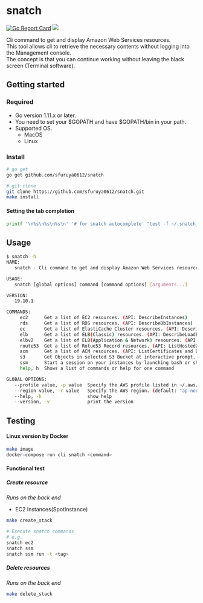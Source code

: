# snatch

<a href="https://goreportcard.com/report/github.com/sfuruya0612/snatch"><img src="https://goreportcard.com/badge/github.com/sfuruya0612/snatch" alt="Go Report Card"/></a>
<a href="https://travis-ci.org/sfuruya0612/snatch"><img src="https://travis-ci.org/sfuruya0612/snatch.svg?branch=master"></a>

Cli command to get and display Amazon Web Services resources.  
This tool allows cli to retrieve the necessary contents without logging into the Management console.  
The concept is that you can continue working without leaving the black screen (Terminal software).  

## Getting started

### Required
* Go version 1.11.x or later.
* You need to set your $GOPATH and have $GOPATH/bin in your path.
* Supported OS.
  * MacOS
  * Linux

### Install

``` sh
# go get
go get github.com/sfuruya0612/snatch

# git clone
git clone https://github.com/sfuruya0612/snatch.git
make install
```

#### Setting the tab completion

``` sh
printf '\n%s\n%s\n%s\n' '# for snatch autocomplete' "test -f ~/.snatch_$(basename $SHELL)_autocomplete || curl -LRsS https://raw.githubusercontent.com/urfave/cli/master/autocomplete/$(basename $SHELL)_autocomplete -o ~/.snatch_$(basename $SHELL)_autocomplete" "PROG=snatch source ~/.snatch_$(basename $SHELL)_autocomplete" >> "${HOME}/.$(basename $SHELL)rc"
```

## Usage

``` sh
$ snatch -h
NAME:
   snatch - Cli command to get and display Amazon Web Services resources.

USAGE:
   snatch [global options] command [command options] [arguments...]

VERSION:
   19.10.1

COMMANDS:
     ec2      Get a list of EC2 resources. (API: DescribeInstances)
     rds      Get a list of RDS resources. (API: DescribeDbInstances)
     ec       Get a list of ElastiCache Cluster resources. (API: DescribeCacheClusters)
     elb      Get a list of ELB(Classic) resources. (API: DescribeLoadBalancers)
     elbv2    Get a list of ELB(Application & Network) resources. (API: DescribeLoadBalancers)
     route53  Get a list of Rotue53 Record resources. (API: ListHostedZones and ListResourceRecordSets)
     acm      Get a list of ACM resources. (API: ListCertificates and DescribeCertificate)
     s3       Get Objects in selected S3 Bucket at interactive prompt. (API: ListBuckets and ListObjects)
     ssm      Start a session on your instances by launching bash or shell terminal. (API: StartSession)
     help, h  Shows a list of commands or help for one command

GLOBAL OPTIONS:
   --profile value, -p value  Specify the AWS profile listed in ~/.aws/config. (default: "default") [$AWS_PROFILE]
   --region value, -r value   Specify the AWS region. (default: "ap-northeast-1")
   --help, -h                 show help
   --version, -v              print the version
```

## Testing

#### Linux version by Docker

``` sh
make image
docker-compose run cli snatch <command>
```

#### Functional test

##### Create resource
*Runs on the back end*  

* EC2 Instances(SpotInstance)

``` sh
make create_stack

# Execute snatch commands
# e.g.
snatch ec2
snatch ssm
snatch ssm run -t <tag>
```

##### Delete resources
*Runs on the back end*  

``` sh
make delete_stack
```
